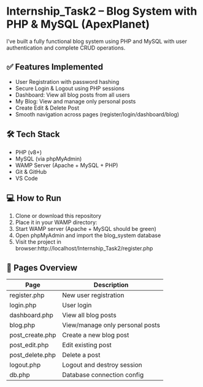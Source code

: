 # Internship_Task2 – Blog System with PHP & MySQL (ApexPlanet)
I’ve built a fully functional blog system using PHP and MySQL with user authentication and complete CRUD operations.

## ✅ Features Implemented
- User Registration with password hashing
- Secure Login & Logout using PHP sessions
- Dashboard: View all blog posts from all users
- My Blog: View and manage only personal posts
- Create Edit & Delete Post
- Smooth navigation across pages (register/login/dashboard/blog)

## 🛠 Tech Stack
- PHP (v8+)
- MySQL (via phpMyAdmin)
- WAMP Server (Apache + MySQL + PHP)
- Git & GitHub
- VS Code

## 💻 How to Run
1. Clone or download this repository
2. Place it in your WAMP directory:
3. Start WAMP server (Apache + MySQL should be green)
4. Open phpMyAdmin and import the blog_system database
5. Visit the project in browser:http://localhost/Internship_Task2/register.php

## 📁 Pages Overview
| Page              | Description                             |
|-------------------|-----------------------------------------|
| register.php      | New user registration                   |
| login.php         | User login                              |
| dashboard.php     | View all blog posts                     |
| blog.php          | View/manage only personal posts         |
| post_create.php   | Create a new blog post                  |
| post_edit.php     | Edit existing post                      |
| post_delete.php   | Delete a post                           |
| logout.php        | Logout and destroy session              |
| db.php            | Database connection config              |
